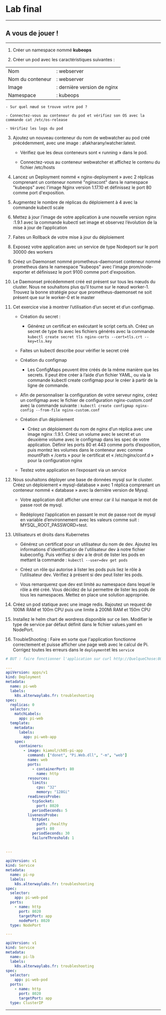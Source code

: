 # Lab final


<hr>

## A vous de jouer !

<hr>

1. Créer un namespace nommé **kubeops**


2. Créer un pod avec les caractéristiques suivantes :

|                                     |                             |
|-------------------------------------|-----------------------------|
| Nom                                 | : webserver                 |
| Nom du conteneur                    | : webserver                 |
| Image                               | : dernière version de nginx |
| Namespace                           | : kubeops                   |


    - Sur quel nœud se trouve votre pod ?

    - Connectez-vous au conteneur du pod et vérifiez son OS avec la commande cat /etc/os-release

    - Vérifiez les logs du pod


3. Ajoutez un nouveau conteneur du nom de webwatcher au pod créé précédemment, avec une image : afakharany/watcher:latest.

    - Vérifiez que les deux conteneurs sont « running » dans le pod.

    - Connectez-vous au conteneur webwatcher et affichez le contenu du fichier /etc/hosts
 

4. Lancez un Deployment nommé « nginx-deployment » avec 2 réplicas comprenant un conteneur nommé "nginxcont" dans le namespace "kubeops" avec l'image Nginx version 1.17.10 et définissez le port 80 comme port d'exposition.



5. Augmentez le nombre de réplicas du déploiement à 4 avec la commande kubectl scale



6. Mettez à jour l’image de votre application à une nouvelle version nginx :1.9.1 avec la commande kubectl set image et observez l’évolution de la mise à jour de l’application



7. Faites un Rollback de votre mise à jour du déploiement



8. Exposez votre application avec un service de type Nodeport sur le port 30000 des workers



9. Créez un Daemonset nommé prometheus-daemonset conteneur nommé prometheus dans le namespace "kubeops" avec l'image prom/node-exporter et définissez le port 9100 comme port d'exposition.



10. Le Daemonset précédemment créé est présent sur tous les nœuds du cluster. Nous ne souhaitons plus qu’il tourne sur le nœud worker-1. Trouvez la bonne stratégie pour que prometheus-daemonset ne soit présent que sur le worker-0 et le master



11. Cet exercice vise à montrer l’utilisation d’un secret et d’un configmap.

    - Création du secret :
        - Générez un certificat en exécutant le script certs.sh. Créez un secret de type tls avec les fichiers générés avec la commande `kubectl create secret tls nginx-certs --cert=tls.crt --key=tls.key`


    - Faites un kubectl describe pour vérifier le secret créé


    - Création du configmap
        - Les ConfigMaps peuvent être créés de la même manière que les secrets. Il peut être créer à l’aide d’un fichier YAML, ou via la commande kubectl create configmap pour le créer à partir de la ligne de commande.

    - Afin de personnaliser la configuration de votre serveur nginx, créez un configmap avec le fichier de configuration nginx-custom.conf avec la commande suivante : `kubectl create configmap nginx-config --from-file nginx-custom.conf`
 
 
    - Création d’un déploiement
        - Créez un déploiement du nom de nginx d’un réplica avec une image nginx :1.9.1. Créez un volume avec le secret et un deuxième volume avec le configmap dans les spec de votre application. Définir les ports 80 et 443 comme ports d’exposition, puis montez les volumes dans le conteneur avec comme mountPath « /certs » pour le certificat et « /etc/nginx/conf.d » pour la configuration nginx

 

    - Testez votre application en l’exposant via un service

12. Nous souhaitons déployer une base de données mysql sur le cluster. Créez un déploiement « mysql-database » avec 1 réplica comprenant un conteneur nommé « database » avec la dernière version de Mysql.



    - Votre application doit afficher une erreur car il lui manque le mot de passe root de mysql.

    - Redéployez l’application en passant le mot de passe root de mysql en variable d’environnement avec les valeurs comme suit : MYSQL_ROOT_PASSWORD=test.



13. Utilisateurs et droits dans Kubernetes

    - Générez un certificat pour un utilisateur du nom de dev. Ajoutez les informations d'identification de l'utilisateur dev à notre fichier kubeconfig. Puis vérifiez si dev a le droit de lister les pods en mettant la commande : `kubectl --user=dev get pods`

    - Créez un rôle qui autorise à lister les pods puis liez le rôle à l’utilisateur dev. Vérifiez à présent si dev peut lister les pods.

    - Vous remarquerez que dev est limité au namespace dans lequel le rôle a été créé. Vous décidez de lui permettre de lister les pods de tous les namespaces. Mettez en place une solution appropriée.


14. Créez un pod statique avec une image redis. Rajoutez un request de 100Mi RAM et 100m CPU puis une limite à 200Mi RAM et 150m CPU



15. Installez le helm chart de wordress disponible sur ce lien. Modifier le type de service par défaut définit dans le fichier values.yaml en NodePort.



16. TroubleShooting : Faire en sorte que l'application fonctionne correctement et puisse afficher une page web avec le calcul de Pi. Corrigez toutes les erreurs dans le `deployment`et les `service`

```yaml
# BUT : faire fonctionner l'application sur curl http://QuelqueChose:8020 
 
---
apiVersion: apps/v1
kind: Deployment
metadata:
  name: pi-web
  labels:
    k8s.alterwaylabs.fr: troubleshooting
spec:
  replicas: 0
  selector:
    matchLabels:
      app: pi-web
  template:
    metadata:
      labels:
        app: pi-web-app
    spec:
      containers:
        - image: kiamol/ch05-pi-app
          command: ["donet", "Pi.Web.dll", "-m", "web"]
          name: web
          ports:
            - containerPort: 80
              name: http
          resources:
            limits:
              cpu: "32"
              memory: "128Gi"
          readinessProbe:
            tcpSocket:
              port: 8020
            periodSeconds: 5
          livenessProbe:
            httpGet:
              path: /healthy
              port: 80
            periodSeconds: 30
            failureThreshold: 1
 
 
---
 
apiVersion: v1
kind: Service
metadata:
  name: pi-np
  labels:
    k8s.alterwaylabs.fr: troubleshooting
spec:
  selector:
    app: pi-web-pod
  ports:
    - name: http
      port: 8020
      targetPort: app
      nodePort: 8020
  type: NodePort

---

apiVersion: v1
kind: Service
metadata:
  name: pi-lb
  labels:
    k8s.alterwaylabs.fr: troubleshooting
spec:
  selector:
    app: pi-web-pod
  ports:
    - name: http
      port: 8020
      targetPort: app
  type: ClusterIP
```

<hr>
